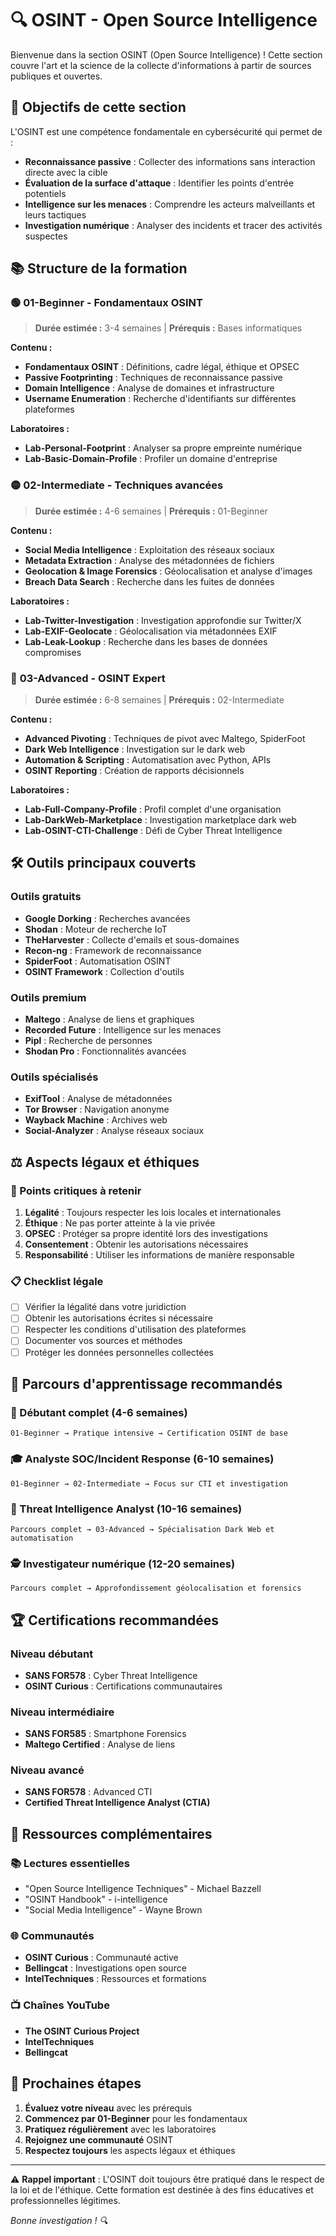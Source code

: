 # 🔍 OSINT - Open Source Intelligence

Bienvenue dans la section OSINT (Open Source Intelligence) ! Cette section couvre l'art et la science de la collecte d'informations à partir de sources publiques et ouvertes.

## 🎯 Objectifs de cette section

L'OSINT est une compétence fondamentale en cybersécurité qui permet de :
- **Reconnaissance passive** : Collecter des informations sans interaction directe avec la cible
- **Évaluation de la surface d'attaque** : Identifier les points d'entrée potentiels
- **Intelligence sur les menaces** : Comprendre les acteurs malveillants et leurs tactiques
- **Investigation numérique** : Analyser des incidents et tracer des activités suspectes

## 📚 Structure de la formation

### 🟢 **01-Beginner** - Fondamentaux OSINT
> **Durée estimée :** 3-4 semaines | **Prérequis :** Bases informatiques

**Contenu :**
- **Fondamentaux OSINT** : Définitions, cadre légal, éthique et OPSEC
- **Passive Footprinting** : Techniques de reconnaissance passive
- **Domain Intelligence** : Analyse de domaines et infrastructure
- **Username Enumeration** : Recherche d'identifiants sur différentes plateformes

**Laboratoires :**
- **Lab-Personal-Footprint** : Analyser sa propre empreinte numérique
- **Lab-Basic-Domain-Profile** : Profiler un domaine d'entreprise

### 🟡 **02-Intermediate** - Techniques avancées
> **Durée estimée :** 4-6 semaines | **Prérequis :** 01-Beginner

**Contenu :**
- **Social Media Intelligence** : Exploitation des réseaux sociaux
- **Metadata Extraction** : Analyse des métadonnées de fichiers
- **Geolocation & Image Forensics** : Géolocalisation et analyse d'images
- **Breach Data Search** : Recherche dans les fuites de données

**Laboratoires :**
- **Lab-Twitter-Investigation** : Investigation approfondie sur Twitter/X
- **Lab-EXIF-Geolocate** : Géolocalisation via métadonnées EXIF
- **Lab-Leak-Lookup** : Recherche dans les bases de données compromises

### 🔴 **03-Advanced** - OSINT Expert
> **Durée estimée :** 6-8 semaines | **Prérequis :** 02-Intermediate

**Contenu :**
- **Advanced Pivoting** : Techniques de pivot avec Maltego, SpiderFoot
- **Dark Web Intelligence** : Investigation sur le dark web
- **Automation & Scripting** : Automatisation avec Python, APIs
- **OSINT Reporting** : Création de rapports décisionnels

**Laboratoires :**
- **Lab-Full-Company-Profile** : Profil complet d'une organisation
- **Lab-DarkWeb-Marketplace** : Investigation marketplace dark web
- **Lab-OSINT-CTI-Challenge** : Défi de Cyber Threat Intelligence

## 🛠️ Outils principaux couverts

### Outils gratuits
- **Google Dorking** : Recherches avancées
- **Shodan** : Moteur de recherche IoT
- **TheHarvester** : Collecte d'emails et sous-domaines
- **Recon-ng** : Framework de reconnaissance
- **SpiderFoot** : Automatisation OSINT
- **OSINT Framework** : Collection d'outils

### Outils premium
- **Maltego** : Analyse de liens et graphiques
- **Recorded Future** : Intelligence sur les menaces
- **Pipl** : Recherche de personnes
- **Shodan Pro** : Fonctionnalités avancées

### Outils spécialisés
- **ExifTool** : Analyse de métadonnées
- **Tor Browser** : Navigation anonyme
- **Wayback Machine** : Archives web
- **Social-Analyzer** : Analyse réseaux sociaux

## ⚖️ Aspects légaux et éthiques

### 🚨 Points critiques à retenir

1. **Légalité** : Toujours respecter les lois locales et internationales
2. **Éthique** : Ne pas porter atteinte à la vie privée
3. **OPSEC** : Protéger sa propre identité lors des investigations
4. **Consentement** : Obtenir les autorisations nécessaires
5. **Responsabilité** : Utiliser les informations de manière responsable

### 📋 Checklist légale
- [ ] Vérifier la légalité dans votre juridiction
- [ ] Obtenir les autorisations écrites si nécessaire
- [ ] Respecter les conditions d'utilisation des plateformes
- [ ] Documenter vos sources et méthodes
- [ ] Protéger les données personnelles collectées

## 🎯 Parcours d'apprentissage recommandés

### 🔰 Débutant complet (4-6 semaines)
```
01-Beginner → Pratique intensive → Certification OSINT de base
```

### 🎓 Analyste SOC/Incident Response (6-10 semaines)
```
01-Beginner → 02-Intermediate → Focus sur CTI et investigation
```

### 🚀 Threat Intelligence Analyst (10-16 semaines)
```
Parcours complet → 03-Advanced → Spécialisation Dark Web et automatisation
```

### 🕵️ Investigateur numérique (12-20 semaines)
```
Parcours complet → Approfondissement géolocalisation et forensics
```

## 🏆 Certifications recommandées

### Niveau débutant
- **SANS FOR578** : Cyber Threat Intelligence
- **OSINT Curious** : Certifications communautaires

### Niveau intermédiaire
- **SANS FOR585** : Smartphone Forensics
- **Maltego Certified** : Analyse de liens

### Niveau avancé
- **SANS FOR578** : Advanced CTI
- **Certified Threat Intelligence Analyst (CTIA)**

## 🔗 Ressources complémentaires

### 📚 Lectures essentielles
- "Open Source Intelligence Techniques" - Michael Bazzell
- "OSINT Handbook" - i-intelligence
- "Social Media Intelligence" - Wayne Brown

### 🌐 Communautés
- **OSINT Curious** : Communauté active
- **Bellingcat** : Investigations open source
- **IntelTechniques** : Ressources et formations

### 📺 Chaînes YouTube
- **The OSINT Curious Project**
- **IntelTechniques**
- **Bellingcat**

## 🚀 Prochaines étapes

1. **Évaluez votre niveau** avec les prérequis
2. **Commencez par 01-Beginner** pour les fondamentaux
3. **Pratiquez régulièrement** avec les laboratoires
4. **Rejoignez une communauté** OSINT
5. **Respectez toujours** les aspects légaux et éthiques

---

⚠️ **Rappel important** : L'OSINT doit toujours être pratiqué dans le respect de la loi et de l'éthique. Cette formation est destinée à des fins éducatives et professionnelles légitimes.

*Bonne investigation ! 🔍* 